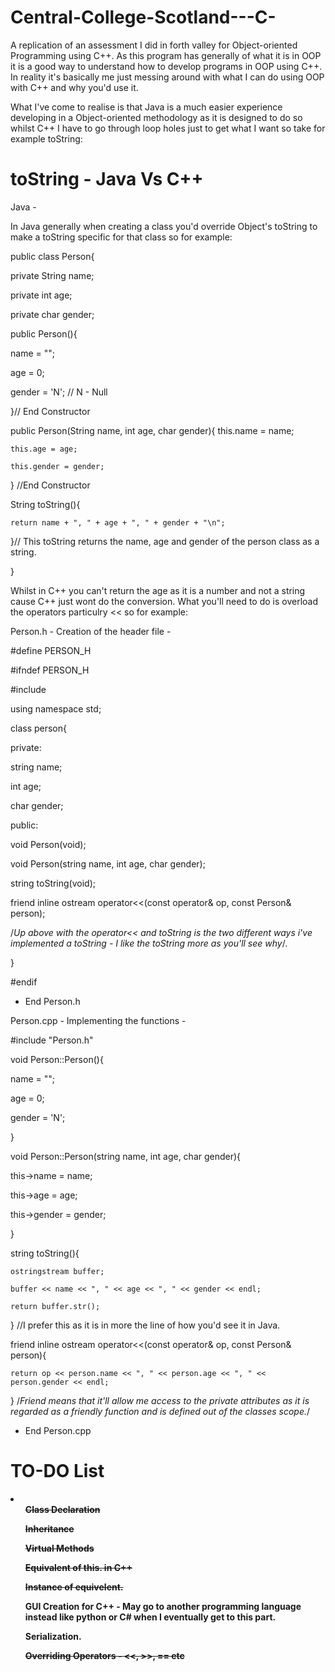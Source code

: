# Central-College-Scotland---C-
A replication of an assessment I did in forth valley for Object-oriented Programming using C++. As this program has generally 
of what it is in OOP it is a good way to understand how to develop programs in OOP using C++. In reality it's basically me just messing around with what I can do using OOP with C++ and why you'd use it. 

What I've come to realise is that Java is a much easier experience developing in a Object-oriented methodology as it is designed to do so whilst C++ I have to go through loop holes just to get what I want so take for example toString:

# toString - Java Vs C++

Java -

In Java generally when creating a class you'd override Object's toString to make a toString specific for that class so for example:

public class Person{

private String name;

private int age;

private char gender;

public Person(){

  name = "";
  
  age = 0;
  
  gender = 'N'; // N - Null
  
}// End Constructor

public Person(String name, int age, char gender){
    this.name = name;
    
    this.age = age;
    
    this.gender = gender;

} //End Constructor

String toString(){

    return name + ", " + age + ", " + gender + "\n";
    
}// This toString returns the name, age and gender of the person class as a string.

}

Whilst in C++ you can't return the age as it is a number and not a string cause C++ just wont do the conversion. What you'll need to do is overload the operators particulry << so for example:

Person.h - Creation of the header file -

#define PERSON_H

#ifndef PERSON_H

#include <iostream>
  
using namespace std;

class person{

private:

string name;

int age;

char gender;

public:

void Person(void);

void Person(string name, int age, char gender);

string toString(void); 

friend inline ostream operator<<(const operator& op, const Person& person); 

/*Up above with the operator<< and toString is the two different ways i've implemented a toString - I like the toString more as you'll see why*/.

}

#endif

- End Person.h

Person.cpp - Implementing the functions - 

#include "Person.h"

void Person::Person(){

  name = "";
  
  age = 0;
  
  gender = 'N';
  
}

void Person::Person(string name, int age, char gender){

  this->name = name;
  
  this->age = age;
  
  this->gender = gender;
  
}

string toString(){

    ostringstream buffer;
    
    buffer << name << ", " << age << ", " << gender << endl;
    
    return buffer.str();
    
} //I prefer this as it is in more the line of how you'd see it in Java.

friend inline ostream operator<<(const operator& op, const Person& person){

    return op << person.name << ", " << person.age << ", " << person.gender << endl;
    
} /*Friend means that it'll allow me access to the private attributes as it is regarded as a friendly function and is defined out of the classes scope.*/

- End Person.cpp

# TO-DO List
<li>
  <ul><b><del>Class Declaration</del></b></ul>
  <ul><b><del>Inheritance</del></b></ul>
  <ul><b><del>Virtual Methods</del></b></ul>
  <ul><b><del>Equivalent of this. in C++</del></b></ul>
  <ul><b><del>Instance of equivelent.</del></b></ul>
  <ul><b>GUI Creation for C++ - May go to another programming language instead like python or C# when
    I eventually get to this part.</b></ul>
  <ul><b>Serialization.</b></ul>
  <ul><b><del>Overriding Operators - <<, >>, == etc</ul></b></del>
  </li>

